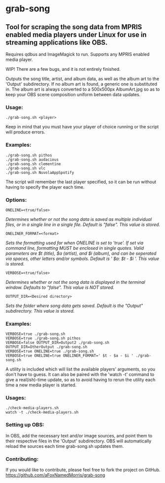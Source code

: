 # grab-song
## Tool for scraping the song data from MPRIS enabled media players under Linux for use in streaming applications like OBS.

Requires qdbus and ImageMagick to run.
Supports any MPRIS enabled media player.

WIP! There are a few bugs, and it is not entirely finished.

Outputs the song title, artist, and album data, as well as the album art to the 'Output' subdirectory.
If no album art is found, a generic one is substituted in. The album art is always converted to a 500x500px AlbumArt.jpg so as to keep your OBS scene composition uniform between data updates.

### Usage:
```
./grab-song.sh <player>
```

Keep in mind that you must have your player of choice running or the script will produce errors.

### Examples:
```
./grab-song.sh pithos
./grab-song.sh audacious
./grab-song.sh clementine
./grab-song.sh vlc
./grab-song.sh NuvolaAppSpotify
```


The script will remember the last player specified, so it can be run without having to specify the player each time.
### Options:
```
ONELINE=<true/false> 
```
*_Determines whether or not the song data is saved as multiple individual files, or in a single line in a single file. Default is "false". This value is stored._*
```
ONELINER_FORMAT=<format>
```
*_Sets the formatting used for when ONELINE is set to 'true'. If set via command line, formatting MUST be enclosed in single quotes. Valid parameters are $t (title), $a (artist), and $i (album), and can be seperated via spaces, other letters and/or symbols. Default is ' $a: $t - $i '. This value is stored._*
```
VERBOSE=<true/false> 
```
*_Determines whether or not the song data is displayed in the terminal window. Defaults to "false". This value is NOT stored._*
```
OUTPUT_DIR=<Desired directory> 
```
*_Sets the folder where song data gets saved. Default is the "Output" subdirectory. This value is stored._*

### Examples:
```
VERBOSE=true ./grab-song.sh 
VERBOSE=true ./grab-song.sh pithos
VERBOSE=false OUTPUT_DIR=Output2 ./grab-song.sh 
OUTPUT_DIR=OtherOutput ./grab-song.sh
VERBOSE=true ONELINE=true ./grab-song.sh
VERBOSE=true ONELINE=true ONELINER_FORMAT=' $t - $a - $i ' ./grab-song.sh
```

A utility is included which will list the available players' arguments, so you don't have to guess. It can also be paired with the 'watch -t' command to give a real(ish)-time update, so as to avoid having to rerun the utility each time a new media player is started. 

### Usages:
```
./check-media-players.sh
watch -t ./check-media-players.sh
```

### Setting up OBS:
In OBS, add the necessary text and/or image sources, and point them to their respective files in the 'Output' subdirectory. OBS will automatically reload the sources each time grab-song.sh updates them.

### Contributing:
If you would like to contribute, please feel free to fork the project on GitHub. https://github.com/aFoxNamedMorris/grab-song
